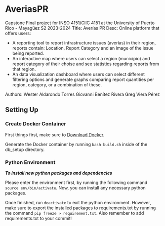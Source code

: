 # AveriasPR
Capstone Final project for INSO 4151/CIIC 4151 at the University of Puerto Rico - Mayagüez
S2 2023-2024
Title: Averías PR
Desc: Online platform that offers users: 
- A reporting tool to report infrastructure issues (averías) in their region, reports contain: Location, Report Category and an image of the issue being reported.
- An interactive map where users can select a region (municipio) and report category of their choise and see statistics regarding reports from that region.
- An data visualization dashboard where users can select different filtering options and generate graphs comparing report quantities per region, category, or a combination of these.

Authors:
Wester Aldarondo Torres
Giovanni Benítez Rivera
Greg Viera Pérez

## Setting Up

### Create Docker Container 
First things first, make sure to [Download Docker](https://docs.docker.com/get-docker/?_gl=1*155k8vt*_ga*MTc1ODU3ODIwMC4xNzA4NTQ0NjQw*_ga_XJWPQMJYHQ*MTcwODU1NDM4Ny4yLjEuMTcwODU1NDM5OC40OS4wLjA.).

Generate the Docker container by running `bash build.sh` inside of the db_setup directory. 

### Python Environment

***To install new python packages and dependencies***

Please enter the environment first, by running the following command `source env/bin/activate`. Now, you can install any necessary python packages. 

Once finished, run `deactivate` to exit the python environment. However, make sure to export the installed packages to requirements.txt by running the command `pip freeze > requirement.txt`. Also remember to add requirements.txt to your commit!


